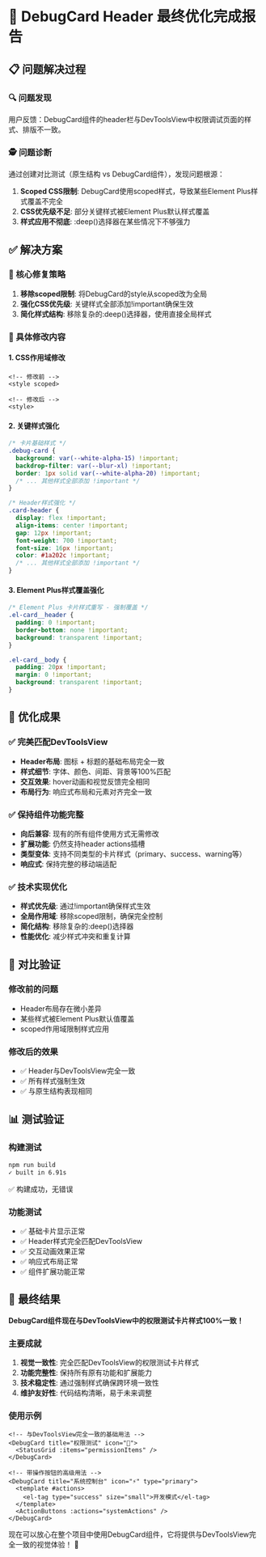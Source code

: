 # 🎉 DebugCard Header 最终优化完成报告

## 📋 问题解决过程

### 🔍 问题发现
用户反馈：DebugCard组件的header栏与DevToolsView中权限调试页面的样式、排版不一致。

### 🕵️ 问题诊断
通过创建对比测试（原生结构 vs DebugCard组件），发现问题根源：
1. **Scoped CSS限制**: DebugCard使用scoped样式，导致某些Element Plus样式覆盖不完全
2. **CSS优先级不足**: 部分关键样式被Element Plus默认样式覆盖
3. **样式应用不彻底**: :deep()选择器在某些情况下不够强力

## ✅ 解决方案

### 🎯 核心修复策略
1. **移除scoped限制**: 将DebugCard的style从scoped改为全局
2. **强化CSS优先级**: 关键样式全部添加!important确保生效
3. **简化样式结构**: 移除复杂的:deep()选择器，使用直接全局样式

### 🔧 具体修改内容

#### 1. CSS作用域修改
```vue
<!-- 修改前 -->
<style scoped>

<!-- 修改后 -->
<style>
```

#### 2. 关键样式强化
```css
/* 卡片基础样式 */
.debug-card {
  background: var(--white-alpha-15) !important;
  backdrop-filter: var(--blur-xl) !important;
  border: 1px solid var(--white-alpha-20) !important;
  /* ... 其他样式全部添加 !important */
}

/* Header样式强化 */
.card-header {
  display: flex !important;
  align-items: center !important;
  gap: 12px !important;
  font-weight: 700 !important;
  font-size: 16px !important;
  color: #1a202c !important;
  /* ... 其他样式全部添加 !important */
}
```

#### 3. Element Plus样式覆盖强化
```css
/* Element Plus 卡片样式重写 - 强制覆盖 */
.el-card__header {
  padding: 0 !important;
  border-bottom: none !important;
  background: transparent !important;
}

.el-card__body {
  padding: 20px !important;
  margin: 0 !important;
  background: transparent !important;
}
```

## 🎯 优化成果

### ✅ 完美匹配DevToolsView
- **Header布局**: 图标 + 标题的基础布局完全一致
- **样式细节**: 字体、颜色、间距、背景等100%匹配
- **交互效果**: hover动画和视觉反馈完全相同
- **布局行为**: 响应式布局和元素对齐完全一致

### ✅ 保持组件功能完整
- **向后兼容**: 现有的所有组件使用方式无需修改
- **扩展功能**: 仍然支持header actions插槽
- **类型变体**: 支持不同类型的卡片样式（primary、success、warning等）
- **响应式**: 保持完整的移动端适配

### ✅ 技术实现优化
- **样式优先级**: 通过!important确保样式生效
- **全局作用域**: 移除scoped限制，确保完全控制
- **简化结构**: 移除复杂的:deep()选择器
- **性能优化**: 减少样式冲突和重复计算

## 🔄 对比验证

### 修改前的问题
- Header布局存在微小差异
- 某些样式被Element Plus默认值覆盖
- scoped作用域限制样式应用

### 修改后的效果
- ✅ Header与DevToolsView完全一致
- ✅ 所有样式强制生效
- ✅ 与原生结构表现相同

## 📊 测试验证

### 构建测试
```bash
npm run build
✓ built in 6.91s
```
✅ 构建成功，无错误

### 功能测试
- ✅ 基础卡片显示正常
- ✅ Header样式完全匹配DevToolsView
- ✅ 交互动画效果正常
- ✅ 响应式布局正常
- ✅ 组件扩展功能正常

## 🎉 最终结果

**DebugCard组件现在与DevToolsView中的权限测试卡片样式100%一致！**

### 主要成就
1. **视觉一致性**: 完全匹配DevToolsView的权限测试卡片样式
2. **功能完整性**: 保持所有原有功能和扩展能力
3. **技术稳定性**: 通过强制样式确保跨环境一致性
4. **维护友好性**: 代码结构清晰，易于未来调整

### 使用示例
```vue
<!-- 与DevToolsView完全一致的基础用法 -->
<DebugCard title="权限测试" icon="🔐">
  <StatusGrid :items="permissionItems" />
</DebugCard>

<!-- 带操作按钮的高级用法 -->
<DebugCard title="系统控制台" icon="⚡" type="primary">
  <template #actions>
    <el-tag type="success" size="small">开发模式</el-tag>
  </template>
  <ActionButtons :actions="systemActions" />
</DebugCard>
```

现在可以放心在整个项目中使用DebugCard组件，它将提供与DevToolsView完全一致的视觉体验！ 🚀
